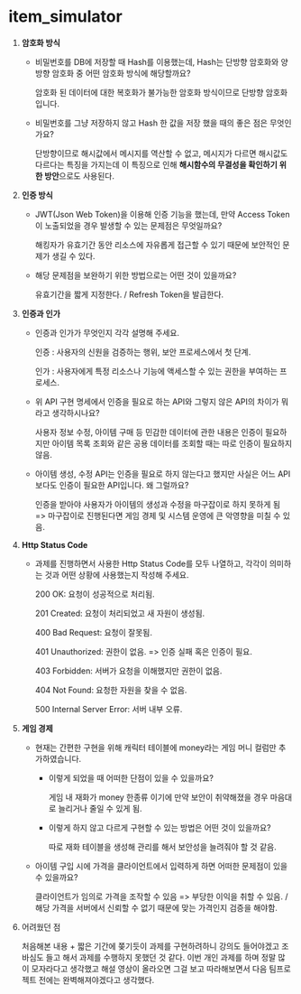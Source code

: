 # item_simulator
 
1. **암호화 방식**
    - 비밀번호를 DB에 저장할 때 Hash를 이용했는데, Hash는 단방향 암호화와 양방향 암호화 중 어떤 암호화 방식에 해당할까요?
    
      암호화 된 데이터에 대한 복호화가 불가능한 암호화 방식이므로 단방향 암호화입니다.
    - 비밀번호를 그냥 저장하지 않고 Hash 한 값을 저장 했을 때의 좋은 점은 무엇인가요?
    
      단방향이므로 해시값에서 메시지를 역산할 수 없고, 메시지가 다르면 해시값도 다르다는 특징을 가지는데 이 특징으로 인해 **해시함수의 무결성을 확인하기 위한 방안**으로도 사용된다.
2. **인증 방식**
    - JWT(Json Web Token)을 이용해 인증 기능을 했는데, 만약 Access Token이 노출되었을 경우 발생할 수 있는 문제점은 무엇일까요?
    
      해킹자가 유효기간 동안 리소스에 자유롭게 접근할 수 있기 때문에 보안적인 문제가 생길 수 있다.
    - 해당 문제점을 보완하기 위한 방법으로는 어떤 것이 있을까요?
    
      유효기간을 짧게 지정한다. / Refresh Token을 발급한다.
3. **인증과 인가**
    - 인증과 인가가 무엇인지 각각 설명해 주세요.
    
      인증 : 사용자의 신원을 검증하는 행위, 보안 프로세스에서 첫 단계.
      
      인가 : 사용자에게 특정 리소스나 기능에 액세스할 수 있는 권한을 부여하는 프로세스.
    - 위 API 구현 명세에서 인증을 필요로 하는 API와 그렇지 않은 API의 차이가 뭐라고 생각하시나요?
    
      사용자 정보 수정, 아이템 구매 등 민감한 데이터에 관한 내용은 인증이 필요하지만 아이템 목록 조회와 같은 공용 데이터를 조회할 때는 따로 인증이 필요하지 않음.
    - 아이템 생성, 수정 API는 인증을 필요로 하지 않는다고 했지만 사실은 어느 API보다도 인증이 필요한 API입니다. 왜 그럴까요?
    
      인증을 받아야 사용자가 아이템의 생성과 수정을 마구잡이로 하지 못하게 됨 => 마구잡이로 진행된다면 게임 경제 및 시스템 운영에 큰 악영향을 미칠 수 있음.
4. **Http Status Code**
    - 과제를 진행하면서 사용한 Http Status Code를 모두 나열하고, 각각이 의미하는 것과 어떤 상황에 사용했는지 작성해 주세요.
    
      200 OK: 요청이 성공적으로 처리됨.
      
      201 Created: 요청이 처리되었고 새 자원이 생성됨.
      
      400 Bad Request: 요청이 잘못됨.
      
      401 Unauthorized: 권한이 없음. => 인증 실패 혹은 인증이 필요.
      
      403 Forbidden: 서버가 요청을 이해했지만 권한이 없음.
      
      404 Not Found: 요청한 자원을 찾을 수 없음.
      
      500 Internal Server Error: 서버 내부 오류.
      
5. **게임 경제**
    - 현재는 간편한 구현을 위해 캐릭터 테이블에 money라는 게임 머니 컬럼만 추가하였습니다.
        - 이렇게 되었을 때 어떠한 단점이 있을 수 있을까요?
        
          게임 내 재화가 money 한종류 이기에 만약 보안이 취약해졌을 경우 마음대로 늘리거나 줄일 수 있게 됨.
          
        - 이렇게 하지 않고 다르게 구현할 수 있는 방법은 어떤 것이 있을까요?
        
          따로 재화 테이블을 생성해 관리를 해서 보안성을 늘려줘야 할 것 같음.
          
    - 아이템 구입 시에 가격을 클라이언트에서 입력하게 하면 어떠한 문제점이 있을 수 있을까요?
    
      클라이언트가 임의로 가격을 조작할 수 있음 => 부당한 이익을 취할 수 있음. / 해당 가격을 서버에서 신뢰할 수 없기 때문에 맞는 가격인지 검증을 해야함.
      
4. 어려웠던 점

   처음해본 내용 + 짧은 기간에 쫒기듯이 과제를 구현하려하니 강의도 들어야겠고 조바심도 들고 해서 과제를 수행하지 못했던 것 같다. 이번 개인 과제를 하며 정말 많이 모자라다고 생각했고 해설 영상이 올라오면 그걸 보고 따라해보면서 다음 팀프로젝트 전에는 완벽해져야겠다고 생각했다.
   
